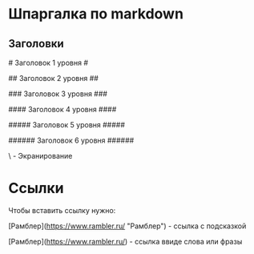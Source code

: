 # Шпаргалка по markdown
## Заголовки


\# Заголовок 1 уровня #

\## Заголовок 2 уровня ##

\### Заголовок 3 уровня ###

\#### Заголовок 4 уровня ####

\##### Заголовок 5 уровня #####

\###### Заголовок 6 уровня ######

\ - Экранирование

# Cсылки

Чтобы вставить ссылку нужно:


\[Рамблер](https://www.rambler.ru/ "Рамблер") - ссылка с подсказкой

\[Рамблер](https://www.rambler.ru/) - ссылка ввиде слова или фразы
 
 




